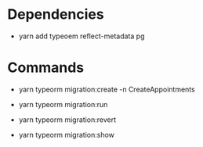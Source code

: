 # Dependencies
- yarn add typeoem reflect-metadata pg

# Commands
- yarn typeorm migration:create -n CreateAppointments

- yarn typeorm migration:run

- yarn typeorm migration:revert

- yarn typeorm migration:show
